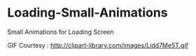 # Loading-Small-Animations

Small Animations for Loading Screen 

GIF Courtesy : <http://clipart-library.com/images/Lidd7Me5T.gif>
